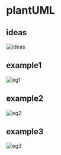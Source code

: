 # plantUML

## ideas

![ideas](http://www.plantuml.com/plantuml/proxy?src=https://raw.github.com/phuhh98/plantuml-examples/master/ideas.pu)

## example1

![eg1](http://www.plantuml.com/plantuml/proxy?src=https://raw.github.com/phuhh98/plantuml-examples/master/multiple-examples.pu&idx=0)

## example2

![eg2](http://www.plantuml.com/plantuml/proxy?src=https://raw.github.com/phuhh98/plantuml-examples/master/multiple-examples.pu&idx=1)

## example3

![eg3](http://www.plantuml.com/plantuml/proxy?src=https://raw.github.com/phuhh98/plantuml-examples/master/multiple-examples.pu&idx=2)
